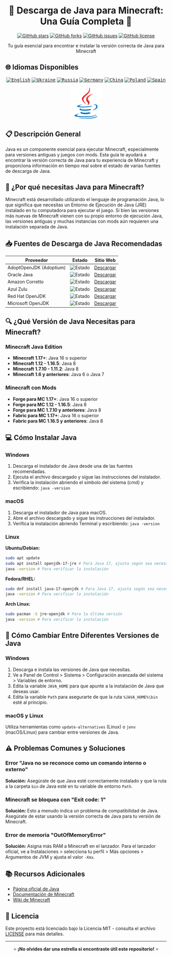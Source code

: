 <div align="center">

# 🌟 Descarga de Java para Minecraft: Una Guía Completa 🌟

[![GitHub stars](https://img.shields.io/github/stars/BANSAFAn/Java-On-Minecraft?style=social)](https://github.com/BANSAFAn/Java-On-Minecraft/stargazers)
[![GitHub forks](https://img.shields.io/github/forks/BANSAFAn/Java-On-Minecraft?style=social)](https://github.com/BANSAFAn/Java-On-Minecraft/network/members)
[![GitHub issues](https://img.shields.io/github/issues/BANSAFAn/Java-On-Minecraft)](https://github.com/BANSAFAn/Java-On-Minecraft/issues)
[![GitHub license](https://img.shields.io/github/license/BANSAFAn/Java-On-Minecraft)](https://github.com/BANSAFAn/Java-On-Minecraft/blob/main/LICENSE)

<p>Tu guía esencial para encontrar e instalar la versión correcta de Java para Minecraft</p>

</div>

## 🌐 Idiomas Disponibles

<div align="center">

<kbd>[<img title="English" alt="English" src="https://upload.wikimedia.org/wikipedia/commons/thumb/a/a5/Flag_of_the_United_Kingdom_%281-2%29.svg/1200px-Flag_of_the_United_Kingdom_%281-2%29.svg.png" width="22">](../README.md)</kbd>
<kbd>[<img title="Ukraine" alt="Ukraine" src="https://upload.wikimedia.org/wikipedia/commons/thumb/4/49/Flag_of_Ukraine.svg/1280px-Flag_of_Ukraine.svg.png" width="22">](README.ua.md)</kbd>
<kbd>[<img title="Russia" alt="Russia" src="https://upload.wikimedia.org/wikipedia/commons/thumb/f/f3/Flag_of_Russia.svg/1280px-Flag_of_Russia.svg.png" width="22">](README.ru.md)</kbd>
<kbd>[<img title="Germany" alt="Germany" src="https://upload.wikimedia.org/wikipedia/en/thumb/b/ba/Flag_of_Germany.svg/640px-Flag_of_Germany.svg.png" width="22">](README.de.md)</kbd>
<kbd>[<img title="China" alt="China" src="https://upload.wikimedia.org/wikipedia/commons/thumb/f/fa/Flag_of_the_People%27s_Republic_of_China.svg/800px-Flag_of_the_People%27s_Republic_of_China.svg.png" width="22">](README.zh.md)</kbd>
<kbd>[<img title="Poland" alt="Poland" src="https://upload.wikimedia.org/wikipedia/en/1/12/Flag_of_Poland.svg" width="22">](README.pl.md)</kbd>
<kbd>[<img title="Spain" alt="Spain" src="https://upload.wikimedia.org/wikipedia/commons/thumb/9/9a/Flag_of_Spain.svg/1200px-Flag_of_Spain.svg.png" width="22">](README.es.md)</kbd>

</div>

<div align="center">
<img src="https://raw.githubusercontent.com/devicons/devicon/master/icons/java/java-original.svg" alt="java" width="100" height="100"/>
</div>

## 📋 Descripción General

Java es un componente esencial para ejecutar Minecraft, especialmente para versiones antiguas y juegos con mods. Esta guía te ayudará a encontrar la versión correcta de Java para tu experiencia de Minecraft y proporciona información en tiempo real sobre el estado de varias fuentes de descarga de Java.

## 🤔 ¿Por qué necesitas Java para Minecraft?

Minecraft está desarrollado utilizando el lenguaje de programación Java, lo que significa que necesitas un Entorno de Ejecución de Java (JRE) instalado en tu computadora para ejecutar el juego. Si bien las versiones más nuevas de Minecraft vienen con su propio entorno de ejecución Java, las versiones antiguas y muchas instancias con mods aún requieren una instalación separada de Java.

## 📥 Fuentes de Descarga de Java Recomendadas

<div align="center">

| Proveedor | Estado | Sitio Web |
|----------|--------|--------|
| AdoptOpenJDK (Adoptium) | ![Estado](https://img.shields.io/badge/estado-verificando-yellow) | [Descargar](https://adoptium.net/download/) |
| Oracle Java | ![Estado](https://img.shields.io/badge/estado-verificando-yellow) | [Descargar](https://www.oracle.com/java/technologies/) |
| Amazon Corretto | ![Estado](https://img.shields.io/badge/estado-verificando-yellow) | [Descargar](https://aws.amazon.com/corretto/) |
| Azul Zulu | ![Estado](https://img.shields.io/badge/estado-verificando-yellow) | [Descargar](https://www.azul.com/downloads/) |
| Red Hat OpenJDK | ![Estado](https://img.shields.io/badge/estado-verificando-yellow) | [Descargar](https://developers.redhat.com/products/openjdk/overview) |
| Microsoft OpenJDK | ![Estado](https://img.shields.io/badge/estado-verificando-yellow) | [Descargar](https://www.microsoft.com/openjdk) |

</div>

## 🔍 ¿Qué Versión de Java Necesitas para Minecraft?

### Minecraft Java Edition

- **Minecraft 1.17+**: Java 16 o superior
- **Minecraft 1.12 - 1.16.5**: Java 8
- **Minecraft 1.7.10 - 1.11.2**: Java 8
- **Minecraft 1.6 y anteriores**: Java 6 o Java 7

### Minecraft con Mods

- **Forge para MC 1.17+**: Java 16 o superior
- **Forge para MC 1.12 - 1.16.5**: Java 8
- **Forge para MC 1.7.10 y anteriores**: Java 8
- **Fabric para MC 1.17+**: Java 16 o superior
- **Fabric para MC 1.16.5 y anteriores**: Java 8

## 💻 Cómo Instalar Java

### Windows

1. Descarga el instalador de Java desde una de las fuentes recomendadas.
2. Ejecuta el archivo descargado y sigue las instrucciones del instalador.
3. Verifica la instalación abriendo el símbolo del sistema (cmd) y escribiendo: `java -version`

### macOS

1. Descarga el instalador de Java para macOS.
2. Abre el archivo descargado y sigue las instrucciones del instalador.
3. Verifica la instalación abriendo Terminal y escribiendo: `java -version`

### Linux

**Ubuntu/Debian:**
```bash
sudo apt update
sudo apt install openjdk-17-jre # Para Java 17, ajusta según sea necesario
java -version # Para verificar la instalación
```

**Fedora/RHEL:**
```bash
sudo dnf install java-17-openjdk # Para Java 17, ajusta según sea necesario
java -version # Para verificar la instalación
```

**Arch Linux:**
```bash
sudo pacman -S jre-openjdk # Para la última versión
java -version # Para verificar la instalación
```

## 🔄 Cómo Cambiar Entre Diferentes Versiones de Java

### Windows

1. Descarga e instala las versiones de Java que necesitas.
2. Ve a Panel de Control > Sistema > Configuración avanzada del sistema > Variables de entorno.
3. Edita la variable `JAVA_HOME` para que apunte a la instalación de Java que deseas usar.
4. Edita la variable `Path` para asegurarte de que la ruta `%JAVA_HOME%\bin` esté al principio.

### macOS y Linux

Utiliza herramientas como `update-alternatives` (Linux) o `jenv` (macOS/Linux) para cambiar entre versiones de Java.

## ⚠️ Problemas Comunes y Soluciones

### Error "Java no se reconoce como un comando interno o externo"

**Solución:** Asegúrate de que Java esté correctamente instalado y que la ruta a la carpeta `bin` de Java esté en tu variable de entorno `Path`.

### Minecraft se bloquea con "Exit code: 1"

**Solución:** Esto a menudo indica un problema de compatibilidad de Java. Asegúrate de estar usando la versión correcta de Java para tu versión de Minecraft.

### Error de memoria "OutOfMemoryError"

**Solución:** Asigna más RAM a Minecraft en el lanzador. Para el lanzador oficial, ve a Instalaciones > selecciona tu perfil > Más opciones > Argumentos de JVM y ajusta el valor `-Xmx`.

## 📚 Recursos Adicionales

- [Página oficial de Java](https://www.java.com/)
- [Documentación de Minecraft](https://minecraft.net/)
- [Wiki de Minecraft](https://minecraft.fandom.com/)

## 📜 Licencia

Este proyecto está licenciado bajo la Licencia MIT - consulta el archivo [LICENSE](../LICENSE) para más detalles.

---

<div align="center">

⭐ **¡No olvides dar una estrella si encontraste útil este repositorio!** ⭐

</div>

